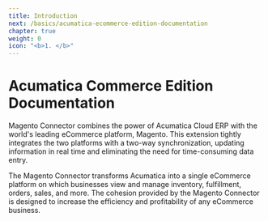 ```yaml
---
title: Introduction
next: /basics/acumatica-ecommerce-edition-documentation
chapter: true
weight: 0
icon: "<b>1. </b>"
---
```


# Acumatica Commerce Edition Documentation

Magento Connector combines the power of Acumatica Cloud ERP with the world's leading eCommerce platform, Magento. This extension tightly integrates the two platforms with a two-way synchronization, updating information in real time and eliminating the need for time-consuming data entry.

The Magento Connector transforms Acumatica into a single eCommerce platform on which businesses view and manage inventory, fulfillment, orders, sales, and more. The cohesion provided by the Magento Connector is designed to increase the efficiency and profitability of any eCommerce business.
